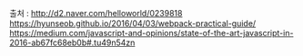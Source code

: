 출처 : 
	http://d2.naver.com/helloworld/0239818
	https://hyunseob.github.io/2016/04/03/webpack-practical-guide/
	https://medium.com/javascript-and-opinions/state-of-the-art-javascript-in-2016-ab67fc68eb0b#.tu49n54zn
